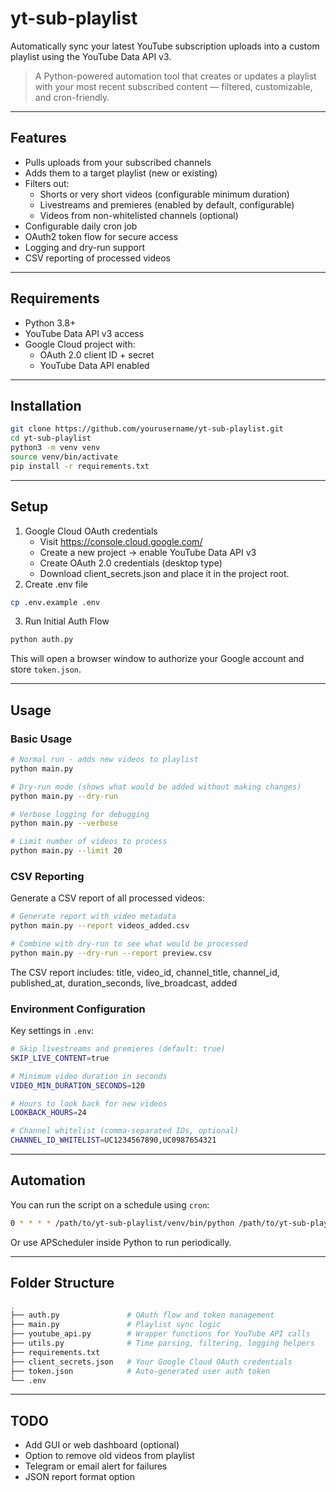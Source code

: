# yt-sub-playlist

Automatically sync your latest YouTube subscription uploads into a custom playlist using the YouTube Data API v3.

> A Python-powered automation tool that creates or updates a playlist with your most recent subscribed content — filtered, customizable, and cron-friendly.

---

## Features

- Pulls uploads from your subscribed channels
- Adds them to a target playlist (new or existing)
- Filters out:
  - Shorts or very short videos (configurable minimum duration)
  - Livestreams and premieres (enabled by default, configurable)
  - Videos from non-whitelisted channels (optional)
- Configurable daily cron job
- OAuth2 token flow for secure access
- Logging and dry-run support
- CSV reporting of processed videos

---

## Requirements

- Python 3.8+
- YouTube Data API v3 access
- Google Cloud project with:
  - OAuth 2.0 client ID + secret
  - YouTube Data API enabled

---

## Installation

```bash
git clone https://github.com/yourusername/yt-sub-playlist.git
cd yt-sub-playlist
python3 -m venv venv
source venv/bin/activate
pip install -r requirements.txt
```

---

## Setup

1.	Google Cloud OAuth credentials
	-	Visit https://console.cloud.google.com/
	-	Create a new project -> enable YouTube Data API v3
	-	Create OAuth 2.0 credentials (desktop type)
	-	Download client_secrets.json and place it in the project root.
2.	Create .env file

```bash
cp .env.example .env
```

3. Run Initial Auth Flow

```bash
python auth.py
```
This will open a browser window to authorize your Google account and store `token.json`.

---

## Usage

### Basic Usage
```bash
# Normal run - adds new videos to playlist
python main.py

# Dry-run mode (shows what would be added without making changes)
python main.py --dry-run

# Verbose logging for debugging
python main.py --verbose

# Limit number of videos to process
python main.py --limit 20
```

### CSV Reporting
Generate a CSV report of all processed videos:
```bash
# Generate report with video metadata
python main.py --report videos_added.csv

# Combine with dry-run to see what would be processed
python main.py --dry-run --report preview.csv
```

The CSV report includes: title, video_id, channel_title, channel_id, published_at, duration_seconds, live_broadcast, added

### Environment Configuration
Key settings in `.env`:
```bash
# Skip livestreams and premieres (default: true)
SKIP_LIVE_CONTENT=true

# Minimum video duration in seconds
VIDEO_MIN_DURATION_SECONDS=120

# Hours to look back for new videos
LOOKBACK_HOURS=24

# Channel whitelist (comma-separated IDs, optional)
CHANNEL_ID_WHITELIST=UC1234567890,UC0987654321
```

---

## Automation

You can run the script on a schedule using `cron`:
```bash
0 * * * * /path/to/yt-sub-playlist/venv/bin/python /path/to/yt-sub-playlist/main.py >> /path/to/yt-sub-playlist/log.txt 2>&1
```

Or use APScheduler inside Python to run periodically.

---

## Folder Structure

```bash
.
├── auth.py               # OAuth flow and token management
├── main.py               # Playlist sync logic
├── youtube_api.py        # Wrapper functions for YouTube API calls
├── utils.py              # Time parsing, filtering, logging helpers
├── requirements.txt
├── client_secrets.json   # Your Google Cloud OAuth credentials
├── token.json            # Auto-generated user auth token
└── .env
```

---

## TODO
-	Add GUI or web dashboard (optional)
-	Option to remove old videos from playlist
-	Telegram or email alert for failures
-	JSON report format option